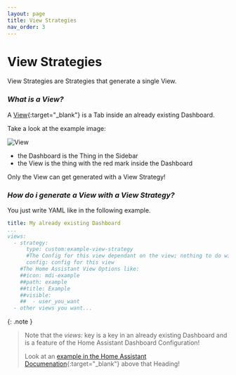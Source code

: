 ```yaml
---
layout: page
title: View Strategies
nav_order: 3
---
```


# View Strategies

View Strategies are Strategies that generate a single View.

### *What is a View?*

A [View](https://www.home-assistant.io/dashboards/views/){:target="_blank"} is a Tab inside an already existing Dashboard.

Take a look at the example image:

<img src="{{site.baseurl}}/assets/view/view.png" alt="View" style="max-height: 20rem;" />

 - the Dashboard is the Thing in the Sidebar
 - the View is the thing with the red mark inside the Dashboard

Only the View can get generated with a View Strategy!

### *How do i generate a View with a View Strategy?*

You just write YAML like in the following example.

```yaml
title: My already existing Dashboard
...
views:
  - strategy: 
      type: custom:example-view-strategy
      #The Config for this view dependant on the view; nothing to do with HA Config
      config: config for this view
    #The Home Assistant View Options like:
    ##icon: mdi-example
    ##path: example
    ##title: Example
    ##visible:
    ##  - user_you_want
  - other views you want...
```

{: .note }
>Note that the _views:_ key is a key in an already existing Dashboard and is a feature of the Home Assistant Dashboard Configuration!
>
>Look at an [example in the Home Assistant Documenation](https://www.home-assistant.io/dashboards/dashboards/#related-topics){:target="_blank"} above that Heading!